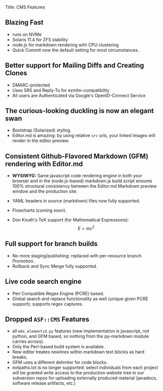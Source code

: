 Title: CMS Features

## Blazing Fast

- runs on NVMe
- Solaris 11.4 for ZFS stability
- node.js for markdown rendering with CPU clustering
- Quick Commit now the default setting for most circumstances.

## Better support for Mailing Diffs and Creating Clones

- DMARC-protected
- Uses SRS and Reply-To for ezmlm-compatibility
- All users are Authenticated via Google's OpenID-Connect Service

## The curious-looking duckling is now an elegant swan

- Bootstrap (Solarized) styling.
- Editor.md is amazing: by using relative `src` urls, your linked images will render in the editor preview.

## Consistent Github-Flavored Markdown (GFM) rendering with Editor.md

- **WYSIWYG:** Same javascript code rendering engine in both your browser and in the (node.js-based) markdown.js build script ensures 100% structural consistency between the Editor.md Markdown preview window and the production site.

- YAML headers in source (markdown) files now fully supported.

- Flowcharts (coming soon).

- Don Knuth's TeX support (for Mathematical Expressions): $$ E = mc^2 $$

## Full support for branch builds

- No more staging/publishing: replaced with per-resource branch Promotion.
- Rollback and Sync Merge fully supported.

## Live code search engine

- Perl Compatible Regex Engine (PCRE) based.
- Global search and replace functionality as well (unique given PCRE support); supports regex captures.

## Dropped `ASF::CMS` Features

- all `mdx_elementid.py` features (new implementation is javascript, not python, and GFM based, so nothing from the py-markdown module carries across).
- Only the Perl-based build system is available.
- New editor treates newlines within markdown text blocks as hard breaks.
- GFM uses a different delimiter for code blocks.
- extpaths.txt is no longer supported: select individuals from each project will be granted write access to the production website tree in our subversion repos for uploading externally produced material (javadocs, software release artifacts, etc.)
